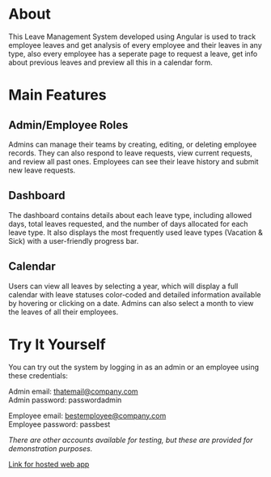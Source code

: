 # About
This Leave Management System developed using Angular is used to track employee leaves and get analysis of every employee and their leaves in any type, also every employee has a seperate page to request a leave, get info about previous leaves and preview all this in a calendar form.



  
     
# Main Features
## Admin/Employee Roles
Admins can manage their teams by creating, editing, or deleting employee records. They can also respond to leave requests, view current requests, and review all past ones. Employees can see their leave history and submit new leave requests.

## Dashboard
The dashboard contains details about each leave type, including allowed days, total leaves requested, and the number of days allocated for each leave type. It also displays the most frequently used leave types (Vacation & Sick) with a user-friendly progress bar.

## Calendar
Users can view all leaves by selecting a year, which will display a full calendar with leave statuses color-coded and detailed information available by hovering or clicking on a date. Admins can also select a month to view the leaves of all their employees.

# Try It Yourself
You can try out the system by logging in as an admin or an employee using these credentials:<br>

Admin email: thatemail@company.com<br>
Admin password: passwordadmin<br>

Employee email: bestemployee@company.com<br>
Employee password: passbest<br>

_There are other accounts available for testing, but these are provided for demonstration purposes._

[Link for hosted web app](https://leave-management-a3f46.web.app/)
